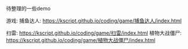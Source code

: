 待整理的一些demo

游戏:
捕鱼达人: https://kscript.github.io/coding/game/捕鱼达人/index.html

扫雷: https://kscript.github.io/coding/game/扫雷/index.html
植物大战僵尸: https://kscript.github.io/coding/game/植物大战僵尸/index.html
